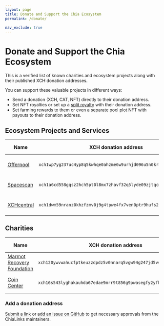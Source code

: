 ```yaml
---
layout: page
title: Donate and Support the Chia Ecosystem
permalink: /donate/

nav_exclude: true
---
```


# Donate and Support the Chia Ecosystem
This is a verified list of known charities and ecosystem projects along with their published XCH donation addresses. 

You can support these valuable projects in different ways:
- Send a donation (XCH, CAT, NFT) directly to their donation address.
- Set NFT royalties or set up a [split royalty](https://splitxch.com/) with their donation address.
- Set farming rewards to them or even a separate pool plot NFT with payouts to their donation address.

## Ecosystem Projects and Services

| Name | XCH donation address | Explorer Links |
| --- | --- | --- |
| [Offerpool](https://www.offerpool.io/) | `xch1wp7yg237uc4yp8q5kwhqe0ahzme6w9urhjd096u5n0kr880qyzusznkzd7` | &bull; [Spacescan](https://www.spacescan.io/address/xch1wp7yg237uc4yp8q5kwhqe0ahzme6w9urhjd096u5n0kr880qyzusznkzd7)<br /> &bull; [XCHscan](https://xchscan.com/address/xch1wp7yg237uc4yp8q5kwhqe0ahzme6w9urhjd096u5n0kr880qyzusznkzd7) |
| [Spacescan](https://www.spacescan.io/support-us) | `xch1a6cd558gqsz2hch5pt0l8mx7zhavf32q5lyde09zjtqcmkelr9ns59k0j8` | &bull; [Spacescan](https://www.spacescan.io/address/xch1a6cd558gqsz2hch5pt0l8mx7zhavf32q5lyde09zjtqcmkelr9ns59k0j8)<br /> &bull; [XCHscan](https://xchscan.com/address/xch1a6cd558gqsz2hch5pt0l8mx7zhavf32q5lyde09zjtqcmkelr9ns59k0j8) |
| [XCHcentral](https://www.xchcentral.com/) | `xch1dwm59nranz0khzfzmv0j9g4tpwe4fx7ven0ptr9hufs2c0kgesxq8r7mws` | &bull; [Spacescan](https://www.spacescan.io/address/xch1dwm59nranz0khzfzmv0j9g4tpwe4fx7ven0ptr9hufs2c0kgesxq8r7mws)<br /> &bull; [XCHscan](https://xchscan.com/address/xch1dwm59nranz0khzfzmv0j9g4tpwe4fx7ven0ptr9hufs2c0kgesxq8r7mws) |

## Charities

| Name | XCH donation address | Explorer Links |
| --- | --- | --- |
| [Marmot Recovery Foundation](https://marmots.org/) | `xch120ywvwahucfptkeuzzdpdz5v0nnarq5vgw94g247jd5vswkn7rls35y2gc` | &bull; [Spacescan](https://www.spacescan.io/address/xch120ywvwahucfptkeuzzdpdz5v0nnarq5vgw94g247jd5vswkn7rls35y2gc)<br /> &bull; [XCHscan](https://xchscan.com/address/xch120ywvwahucfptkeuzzdpdz5v0nnarq5vgw94g247jd5vswkn7rls35y2gc) |
| [Coin Center](https://www.coincenter.org/) | `xch16s543lyghakauhda67edae9mrr9t856g9pwasegfy2yfkx5p6wesqqkdhg` | &bull; [Spacescan](https://www.spacescan.io/address/xch16s543lyghakauhda67edae9mrr9t856g9pwasegfy2yfkx5p6wesqqkdhg)<br /> &bull; [XCHscan](https://xchscan.com/address/xch16s543lyghakauhda67edae9mrr9t856g9pwasegfy2yfkx5p6wesqqkdhg) |

### Add a donation address
[Submit a link](/submit/) or [add an issue on GitHub](https://github.com/Chia-Network/chialinks/issues) to get necessary approvals from the ChiaLinks maintainers.